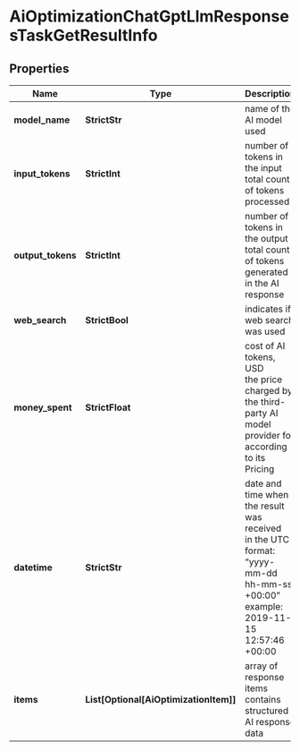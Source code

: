 # AiOptimizationChatGptLlmResponsesTaskGetResultInfo


## Properties

| Name | Type | Description | Notes |
|------------ | ------------- | ------------- | -------------|
**model_name** | **StrictStr** | name of the AI model used |[optional]|
**input_tokens** | **StrictInt** | number of tokens in the input<br>total count of tokens processed |[optional]|
**output_tokens** | **StrictInt** | number of tokens in the output<br>total count of tokens generated in the AI response |[optional]|
**web_search** | **StrictBool** | indicates if web search was used |[optional]|
**money_spent** | **StrictFloat** | cost of AI tokens, USD<br>the price charged by the third-party AI model provider for according to its Pricing |[optional]|
**datetime** | **StrictStr** | date and time when the result was received<br>in the UTC format: “yyyy-mm-dd hh-mm-ss +00:00”<br>example:<br>2019-11-15 12:57:46 +00:00 |[optional]|
**items** | **List[Optional[AiOptimizationItem]]** | array of response items<br>contains structured AI response data |[optional]|